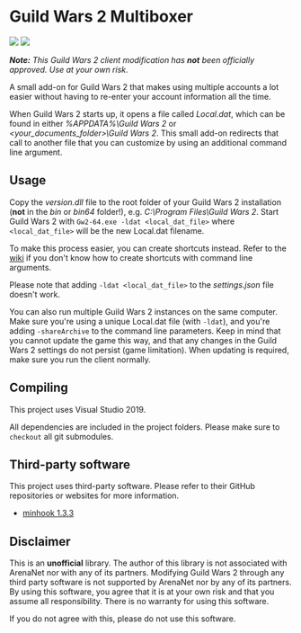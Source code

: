 # Guild Wars 2 Multiboxer
[![](https://img.shields.io/github/release/Archomeda/gw2-multiboxer.svg?logo=github&logoColor=f0f0f0)](https://github.com/Archomeda/gw2-multiboxer/releases/latest)
[![](https://img.shields.io/github/downloads/Archomeda/gw2-multiboxer/total.svg?logo=github&logoColor=f0f0f0)](https://github.com/Archomeda/gw2-multiboxer/releases/latest)

***Note:** This Guild Wars 2 client modification has **not** been officially approved. Use at your own risk.*

A small add-on for Guild Wars 2 that makes using multiple accounts a lot easier without having to re-enter your account information all the time.

When Guild Wars 2 starts up, it opens a file called *Local.dat*, which can be found in either *%APPDATA%\Guild Wars 2* or *<your_documents_folder>\Guild Wars 2*.
This small add-on redirects that call to another file that you can customize by using an additional command line argument.

## Usage
Copy the *version.dll* file to the root folder of your Guild Wars 2 installation (**not** in the *bin* or *bin64* folder!), e.g. *C:\Program Files\Guild Wars 2*.
Start Guild Wars 2 with `Gw2-64.exe -ldat <local_dat_file>` where `<local_dat_file>` will be the new Local.dat filename.

To make this process easier, you can create shortcuts instead.
Refer to the [wiki](https://wiki.guildwars2.com/wiki/Command_line_arguments) if you don't know how to create shortcuts with command line arguments.

Please note that adding `-ldat <local_dat_file>` to the *settings.json* file doesn't work.

You can also run multiple Guild Wars 2 instances on the same computer.
Make sure you're using a unique Local.dat file (with `-ldat`), and you're adding `-shareArchive` to the command line parameters.
Keep in mind that you cannot update the game this way, and that any changes in the Guild Wars 2 settings do not persist (game limitation).
When updating is required, make sure you run the client normally.

## Compiling
This project uses Visual Studio 2019.

All dependencies are included in the project folders.
Please make sure to `checkout` all git submodules.

## Third-party software
This project uses third-party software.
Please refer to their GitHub repositories or websites for more information.

- [minhook 1.3.3](https://github.com/TsudaKageyu/minhook)

## Disclaimer
This is an **unofficial** library.
The author of this library is not associated with ArenaNet nor with any of its partners.
Modifying Guild Wars 2 through any third party software is not supported by ArenaNet nor by any of its partners.
By using this software, you agree that it is at your own risk and that you assume all responsibility.
There is no warranty for using this software.

If you do not agree with this, please do not use this software.
